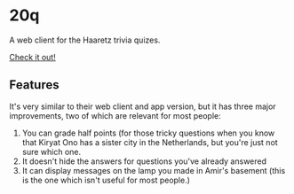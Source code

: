# 20q

A web client for the Haaretz trivia quizes.

[Check it out!](https://20q.glitch.me)

## Features

It's very similar to their web client and app version, but it has three major improvements, two of which are relevant for most people:

1. You can grade half points (for those tricky questions when you know that Kiryat Ono has a sister city in the Netherlands, but you're just not sure which one.
2. It doesn't hide the answers for questions you've already answered
3. It can display messages on the lamp you made in Amir's basement (this is the one which isn't useful for most people.)
